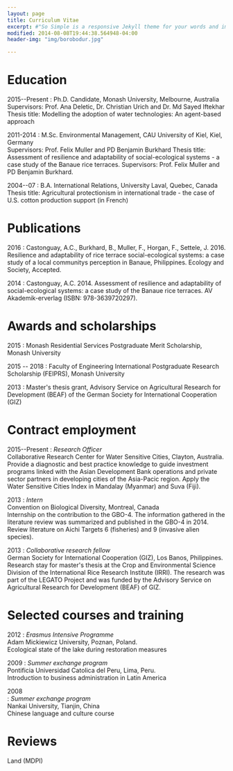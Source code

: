 ```yaml
---
layout: page
title: Curriculum Vitae
excerpt: #"So Simple is a responsive Jekyll theme for your words and images."
modified: 2014-08-08T19:44:38.564948-04:00
header-img: "img/borobodur.jpg"

---
```


   
# Education

<p></p>
2015--Present
:    Ph.D. Candidate, Monash University, Melbourne, Australia  
     Supervisors: Prof. Ana Deletic, Dr. Christian Urich and Dr. Md Sayed Iftekhar  
     Thesis title: Modelling the adoption of water technologies:
An agent-based approach
<p></p>
<p></p>
2011-2014
:    M.Sc. Environmental Management, CAU University of Kiel, Kiel, Germany
     <br />
	 Supervisors: Prof. Felix Muller and PD Benjamin Burkhard  
     Thesis title: Assessment of resilience and adaptability
of social-ecological systems - a case study of the
Banaue rice terraces. Supervisors: Prof. Felix Muller and PD Benjamin Burkhard.
<p></p>
2004--07
:    B.A. International Relations, University Laval, Quebec,
     Canada
     <br />
     Thesis title: Agricultural protectionism in international trade - the case of U.S. cotton production support (in French)
<p></p>

# Publications

<p></p>

2016
:    Castonguay, A.C., Burkhard, B., Muller, F., Horgan, F., Settele, J. 2016. Resilience and adaptability of rice terrace social-ecological systems: a case study of a local communitys perception in Banaue, Philippines. Ecology and Society,
Accepted.

2014
:    Castonguay, A.C. 2014. Assessment of resilience and adaptability of social-ecological systems: a case study of the Banaue rice terraces. AV Akademik-erverlag (ISBN: 978-3639720297).

# Awards and scholarships

<p></p>

2015 
:    Monash Residential Services Postgraduate Merit Scholarship, Monash University

<p></p>

2015 -- 2018
:    Faculty of Engineering International Postgraduate Research Scholarship (FEIPRS), Monash University

<p></p>

2013
:    Master's thesis grant, Advisory Service on Agricultural Research for Development (BEAF) of the German Society for International Cooperation (GIZ)

<p></p>

# Contract employment

<p></p>

2015--Present
:    *Research Officer*  
Collaborative Research Center for Water Sensitive Cities,
Clayton, Australia.  
Provide a diagnostic and best practice knowledge to guide investment programs linked with the Asian
Development Bank operations and private sector partners in developing cities of the Asia-Pacic region. Apply the Water Sensitive Cities Index in Mandalay (Myanmar) and Suva (Fiji).

<p></p>

2013
:    *Intern*  
Convention on Biological Diversity, Montreal, Canada  
Internship on the contribution to the GBO-4.
The information gathered in the literature review
was summarized and published in the GBO-4 in 2014.
Review literature on Aichi Targets 6 (fisheries) and
9 (invasive alien species).

<p></p>

2013
:    *Collaborative research fellow*  
German Society for International Cooperation (GIZ),
Los Banos, Philippines.  
Research stay for master's thesis at the Crop and
Environmental Science Division of the International
Rice Research Institute (IRRI). The research was part of
the LEGATO Project and was funded by the Advisory
Service on Agricultural Research for Development
(BEAF) of GIZ.

# Selected courses and training

<p></p>

2012
:    *Erasmus Intensive Programme*  
Adam Mickiewicz University, Poznan, Poland.  
Ecological state of the lake during restoration
measures

<p></p>

2009
:    *Summer exchange program*  
Pontificia Universidad Catolica del Peru, Lima, Peru.  
Introduction to business administration in Latin America

<p></p>

2008  
:    *Summer exchange program*  
    Nankai University, Tianjin, China  
        Chinese language and culture course

# Reviews
Land (MDPI)

